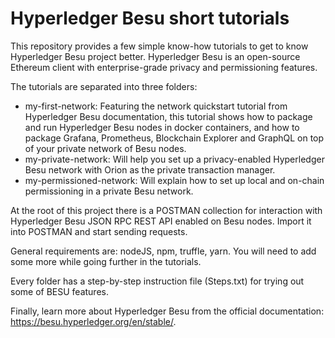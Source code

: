 # Hyperledger Besu short tutorials

This repository provides a few simple know-how tutorials to get to know Hyperledger Besu project better. Hyperledger Besu is an open-source Ethereum client with enterprise-grade privacy and permissioning features.

The tutorials are separated into three folders:
* my-first-network: Featuring the network quickstart tutorial from Hyperledger Besu documentation, this tutorial shows how to package and run Hyperledger Besu nodes in docker containers, and how to package Grafana, Prometheus, Blockchain Explorer and GraphQL on top of your private network of Besu nodes. 
* my-private-network: Will help you set up a privacy-enabled Hyperledger Besu network with Orion as the private transaction manager. 
* my-permissioned-network: Will explain how to set up local and on-chain permissioning in a private Besu network. 

At the root of this project there is a POSTMAN collection for interaction with Hyperledger Besu JSON RPC REST API enabled on Besu nodes. Import it into POSTMAN and start sending requests. 

General requirements are: nodeJS, npm, truffle, yarn. You will need to add some more while going further in the tutorials. 

Every folder has a step-by-step instruction file (Steps.txt) for trying out some of BESU features. 

Finally, learn more about Hyperledger Besu from the official documentation: https://besu.hyperledger.org/en/stable/. 

